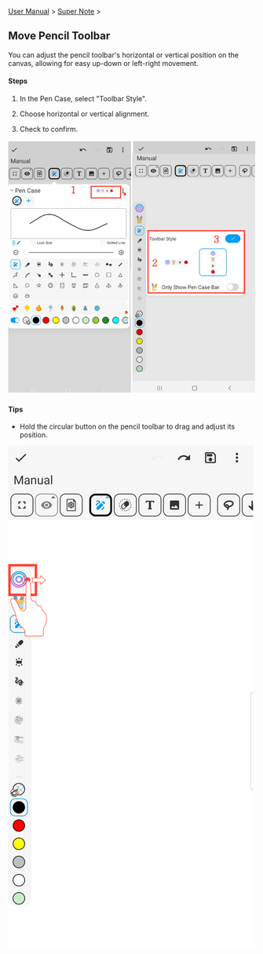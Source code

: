 [User Manual](/dragonnest/drawnote/manual/en) > [Super Note](/dragonnest/drawnote/manual/en/super_note) >

Move Pencil Toolbar
---

You can adjust the pencil toolbar's horizontal or vertical position on the canvas, allowing for easy up-down or left-right movement.

#### Steps

1. In the Pen Case, select "Toolbar Style".

2. Choose horizontal or vertical alignment.

3. Check to confirm.

![](imgs/move_pencil_toolbar1.png)

#### Tips
- Hold the circular button on the pencil toolbar to drag and adjust its position.

![](imgs/move_pencil_toolbar.png)